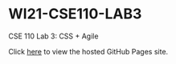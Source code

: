 # WI21-CSE110-LAB3
CSE 110 Lab 3: CSS + Agile

Click [here]() to view the hosted GitHub Pages site.
